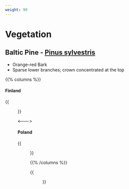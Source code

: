 ```yaml
---
weight: 90
---
```


# Vegetation

## Baltic Pine - [Pinus sylvestris](https://en.wikipedia.org/wiki/Pinus_sylvestris)

- Orange-red Bark
- Sparse lower branches; crown concentrated at the top

{{% columns %}}

#### Finland

{{<figure src="baltic-pine-fi.png" class="img-lg"
    link="https://www.google.com/maps/@61.0863964,28.428735,3a,90y,197.85h,105.39t/data=!3m7!1e1!3m5!1sGgc7LfZ-4LmXu0Jl7DIL7A!2e0!6shttps:%2F%2Fstreetviewpixels-pa.googleapis.com%2Fv1%2Fthumbnail%3Fcb_client%3Dmaps_sv.tactile%26w%3D900%26h%3D600%26pitch%3D-15.39%26panoid%3DGgc7LfZ-4LmXu0Jl7DIL7A%26yaw%3D197.85!7i16384!8i8192?entry=ttu&g_ep=EgoyMDI1MDYwNC4wIKXMDSoASAFQAw%3D%3D" target="_blank">}}

<--->

#### Poland

{{<figure src="baltic-pine-pl.png" class="img-lg"
    link="https://www.google.com/maps/@51.982276,15.049608,3a,100.3y,169.44h,110.64t/data=!3m5!1e1!3m3!1sdFiuIyEfv43VM46XG3MOZg!2e0!6shttps%3A%2F%2Fstreetviewpixels-pa.googleapis.com%2Fv1%2Fthumbnail%3Fw%3D900%26h%3D600%26panoid%3DdFiuIyEfv43VM46XG3MOZg%26cb_client%3Dmaps_sv.share%26yaw%3D169.4409695966145%26pitch%3D-20.635520551259873%26thumbfov%3D100?coh=235716&entry=tts" target="_blank">}}

{{% /columns %}}

{{<figure src="https://upload.wikimedia.org/wikipedia/commons/thumb/5/5e/Pinus_sylvestris_range-01.png/1280px-Pinus_sylvestris_range-01.png" caption="" >}}

